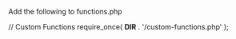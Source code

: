 Add the following to functions.php

// Custom Functions
require_once( __DIR__ . '/custom-functions.php' );